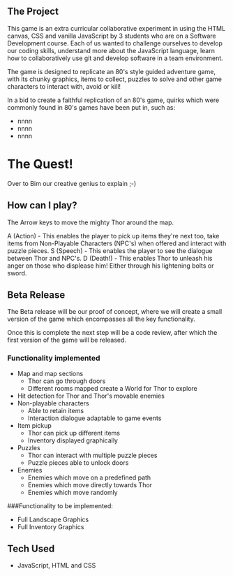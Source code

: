 ## The Project
This game is an extra curricular collaborative experiment in using the HTML canvas, CSS and vanilla JavaScript by 3 students who are on a Software Development course. Each of us wanted to challenge ourselves to develop our coding skills, understand more about the JavaScript language, learn how to 
collaboratively use git and develop software in a team environment.

The game is designed to replicate an 80's style guided adventure game, with its chunky graphics, items to collect, puzzles to solve and other game characters to interact with, avoid or kill!

In a bid to create a faithful replication of an 80's game, quirks which were commonly found in 80's games have been put in, such as:
 - nnnn
 - nnnn
 - nnnn

# The Quest!
Over to Bim our creative genius to explain ;-)



## How can I play?
The Arrow keys to move the mighty Thor around the map.

A (Action) - This enables the player to pick up items they're next too, take items from Non-Playable Characters (NPC's) when offered and interact with puzzle pieces.
S (Speech) - This enables the player to see the dialogue between Thor and NPC's.
D (Death!) - This enables Thor to unleash his anger on those who displease him! Either through his lightening bolts or sword.


## Beta Release
The Beta release will be our proof of concept, where we will create a small version of the game which encompasses all the key functionality.

Once this is complete the next step will be a code review, after which the first version of the game will be released.

### Functionality implemented
 - Map and map sections
 	- Thor can go through doors
 	- Different rooms mapped create a World for Thor to explore
 - Hit detection for Thor and Thor's movable enemies
 - Non-playable characters
 	- Able to retain items
 	- Interaction dialogue adaptable to game events
 - Item pickup
 	- Thor can pick up different items 
 	- Inventory displayed graphically
 - 	Puzzles
 	- Thor can interact with multiple puzzle pieces
 	- Puzzle pieces able to unlock doors
 - Enemies
 	- Enemies which move on a predefined path
 	- Enemies which move directly towards Thor
 	- Enemies which move randomly

###Functionality to be implemented:
 - Full Landscape Graphics
 - Full Inventory Graphics

## Tech Used
- JavaScript, HTML and CSS